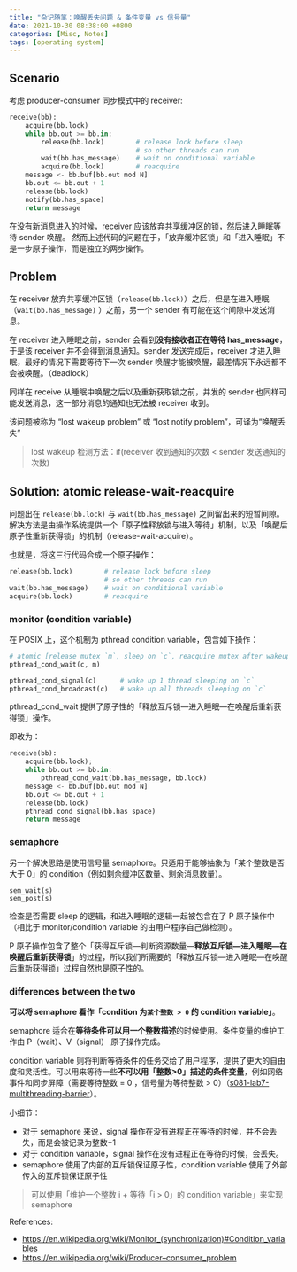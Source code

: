 ```yaml
---
title: "杂记随笔：唤醒丢失问题 & 条件变量 vs 信号量"
date: 2021-10-30 08:38:00 +0800
categories: [Misc, Notes]
tags: [operating system]
---
```


## Scenario

考虑 producer-consumer 同步模式中的 receiver:
```python
receive(bb):
	acquire(bb.lock)
	while bb.out >= bb.in:
		release(bb.lock)		# release lock before sleep
								# so other threads can run
		wait(bb.has_message) 	# wait on conditional variable
		acquire(bb.lock)		# reacquire
	message <- bb.buf[bb.out mod N]
	bb.out <= bb.out + 1
	release(bb.lock)
	notify(bb.has_space)
	return message
```
在没有新消息进入的时候，receiver 应该放弃共享缓冲区的锁，然后进入睡眠等待 sender 唤醒。
然而上述代码的问题在于，「放弃缓冲区锁」和「进入睡眠」不是一步原子操作，而是独立的两步操作。

## Problem

在 receiver 放弃共享缓冲区锁（`release(bb.lock)`）之后，但是在进入睡眠（`wait(bb.has_message)` ）之前，另一个 sender 有可能在这个间隙中发送消息。

在 receiver 进入睡眠之前，sender 会看到**没有接收者正在等待 has_message**，于是该 receiver 并不会得到消息通知。sender 发送完成后，receiver 才进入睡眠，最好的情况下需要等待下一次 sender 唤醒才能被唤醒，最差情况下永远都不会被唤醒。（deadlock）

同样在 receive 从睡眠中唤醒之后以及重新获取锁之前，并发的 sender 也同样可能发送消息，这一部分消息的通知也无法被 receiver 收到。

该问题被称为 “lost wakeup problem” 或 “lost notify problem”，可译为“唤醒丢失”

> lost wakeup 检测方法：if(receiver 收到通知的次数 < sender 发送通知的次数)

## Solution: atomic release-wait-reacquire

问题出在 `release(bb.lock)` 与 `wait(bb.has_message)` 之间留出来的短暂间隙。解决方法是由操作系统提供一个「原子性释放锁与进入等待」机制，以及「唤醒后原子性重新获得锁」的机制（release-wait-acquire）。

也就是，将这三行代码合成一个原子操作：
```python
release(bb.lock)		# release lock before sleep
						# so other threads can run
wait(bb.has_message) 	# wait on conditional variable
acquire(bb.lock)		# reacquire
```

### monitor (condition variable)
在 POSIX 上，这个机制为 pthread condition variable，包含如下操作：

```python
# atomic [release mutex `m`, sleep on `c`, reacquire mutex after wakeup]
pthread_cond_wait(c, m)

pthread_cond_signal(c)		# wake up 1 thread sleeping on `c`
pthread_cond_broadcast(c)	# wake up all threads sleeping on `c`
```

pthread_cond_wait 提供了原子性的「释放互斥锁—进入睡眠—在唤醒后重新获得锁」操作。

即改为：
```python
receive(bb):
	acquire(bb.lock);
	while bb.out >= bb.in:
		pthread_cond_wait(bb.has_message, bb.lock)
	message <- bb.buf[bb.out mod N]
	bb.out <= bb.out + 1
	release(bb.lock)
	pthread_cond_signal(bb.has_space)
	return message
```

### semaphore
另一个解决思路是使用信号量 semaphore。只适用于能够抽象为「某个整数是否大于 0」的 condition（例如剩余缓冲区数量、剩余消息数量）。

```
sem_wait(s)
sem_post(s)
```

检查是否需要 sleep 的逻辑，和进入睡眠的逻辑一起被包含在了 P 原子操作中（相比于 monitor/condition variable 的由用户程序自己做检测）。

P 原子操作包含了整个「获得互斥锁—判断资源数量—**释放互斥锁—进入睡眠—在唤醒后重新获得锁**」的过程，所以我们所需要的「释放互斥锁—进入睡眠—在唤醒后重新获得锁」过程自然也是原子性的。

### differences between the two

**可以将 semaphore 看作「condition 为`某个整数 > 0` 的 condition variable」**。

semaphore 适合在**等待条件可以用一个整数描述**的时候使用。条件变量的维护工作由 P（wait）、V（signal） 原子操作完成。

condition variable 则将判断等待条件的任务交给了用户程序，提供了更大的自由度和灵活性。可以用来等待一些**不可以用「整数>0」描述的条件变量**，例如网络事件和同步屏障（需要等待整数 = 0 ，信号量为等待整数 > 0）（[s081-lab7-multithreading-barrier](https://blog.miigon.net/posts/s081-lab7-multithreading/#barrier-moderate)）。

小细节：
* 对于 semaphore 来说，signal 操作在没有进程正在等待的时候，并不会丢失，而是会被记录为整数+1
* 对于 condition variable，signal 操作在没有进程正在等待的时候，会丢失。
* semaphore 使用了内部的互斥锁保证原子性，condition variable 使用了外部传入的互斥锁保证原子性

> 可以使用「维护一个整数 i + 等待「i > 0」的 condition variable」来实现 semaphore


References:
* https://en.wikipedia.org/wiki/Monitor_(synchronization)#Condition_variables
* https://en.wikipedia.org/wiki/Producer–consumer_problem
